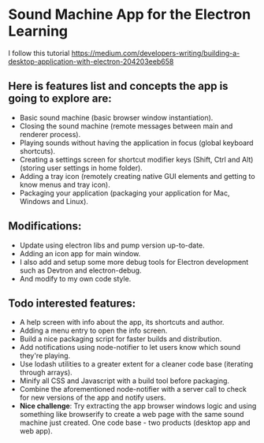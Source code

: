 # **Sound Machine App for the Electron Learning**

I follow this tutorial https://medium.com/developers-writing/building-a-desktop-application-with-electron-204203eeb658

## Here is features list and concepts the app is going to explore are:
 - Basic sound machine (basic browser window instantiation). 
 - Closing the sound machine (remote messages between main and renderer process). 
 - Playing sounds without having the application in focus (global keyboard shortcuts). 
 - Creating a settings screen for shortcut modifier keys (Shift, Ctrl and Alt) (storing user settings in home folder). 
 - Adding a tray icon (remotely creating native GUI elements and getting to know menus and tray icon). 
 - Packaging your application (packaging your application for Mac, Windows and Linux).

## Modifications:
 - Update using electron libs and pump version up-to-date.
 - Adding an icon app for main window.
 - I also add and setup some more debug tools for Electron development such as Devtron and electron-debug.
 - And modify to my own code style.

## Todo interested features:
 - A help screen with info about the app, its shortcuts and author.
 - Adding a menu entry to open the info screen.
 - Build a nice packaging script for faster builds and distribution.
 - Add notifications using node-notifier to let users know which sound they're playing.
 - Use lodash utilities to a greater extent for a cleaner code base (iterating through arrays).
 - Minify all CSS and Javascript with a build tool before packaging.
 - Combine the aforementioned node-notifier with a server call to check for new versions of the app and notify users.
 - **Nice challenge**: Try extracting the app browser windows logic and using something like browserify to create a web page with the same sound machine just created. One code base - two products (desktop app and web app). 